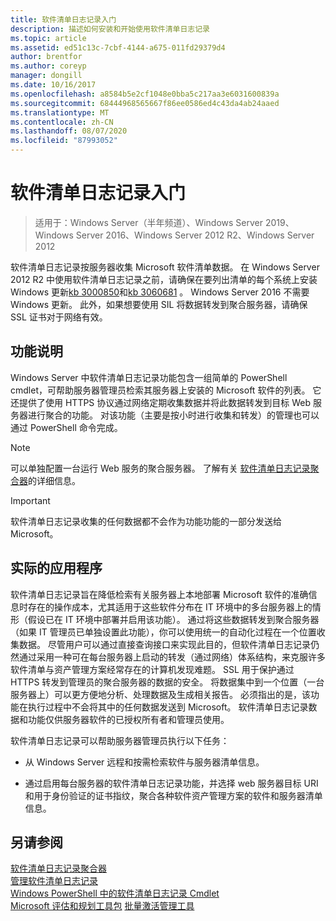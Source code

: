 ```yaml
---
title: 软件清单日志记录入门
description: 描述如何安装和开始使用软件清单日志记录
ms.topic: article
ms.assetid: ed51c13c-7cbf-4144-a675-011fd29379d4
author: brentfor
ms.author: coreyp
manager: dongill
ms.date: 10/16/2017
ms.openlocfilehash: a8584b5e2cf1048e0bba5c217aa3e6031600839a
ms.sourcegitcommit: 68444968565667f86ee0586ed4c43da4ab24aaed
ms.translationtype: MT
ms.contentlocale: zh-CN
ms.lasthandoff: 08/07/2020
ms.locfileid: "87993052"
---
```

# <a name="get-started-with-software-inventory-logging"></a>软件清单日志记录入门

>适用于：Windows Server（半年频道）、Windows Server 2019、Windows Server 2016、Windows Server 2012 R2、Windows Server 2012

 软件清单日志记录按服务器收集 Microsoft 软件清单数据。 在 Windows Server 2012 R2 中使用软件清单日志记录之前，请确保在要列出清单的每个系统上安装 Windows 更新[kb 3000850](https://support.microsoft.com/kb/3000850)和[kb 3060681](https://support.microsoft.com/kb/3060681) 。 Windows Server 2016 不需要 Windows 更新。 此外，如果想要使用 SIL 将数据转发到聚合服务器，请确保 SSL 证书对于网络有效。

## <a name="feature-description"></a><a name="BKMK_OVER"></a>功能说明
Windows Server 中软件清单日志记录功能包含一组简单的 PowerShell cmdlet，可帮助服务器管理员检索其服务器上安装的 Microsoft 软件的列表。 它还提供了使用 HTTPS 协议通过网络定期收集数据并将此数据转发到目标 Web 服务器进行聚合的功能。 对该功能（主要是按小时进行收集和转发）的管理也可以通过 PowerShell 命令完成。

> [!NOTE]
> 可以单独配置一台运行 Web 服务的聚合服务器。 了解有关 [软件清单日志记录聚合器](software-inventory-logging-aggregator.md)的详细信息。

> [!IMPORTANT]
> 软件清单日志记录收集的任何数据都不会作为功能功能的一部分发送给 Microsoft。

## <a name="practical-applications"></a><a name="BKMK_APP"></a>实际的应用程序
软件清单日志记录旨在降低检索有关服务器上本地部署 Microsoft 软件的准确信息时存在的操作成本，尤其适用于这些软件分布在 IT 环境中的多台服务器上的情形（假设已在 IT 环境中部署并启用该功能）。 通过将这些数据转发到聚合服务器（如果 IT 管理员已单独设置此功能），你可以使用统一的自动化过程在一个位置收集数据。 尽管用户可以通过直接查询接口来实现此目的，但软件清单日志记录仍然通过采用一种可在每台服务器上启动的转发（通过网络）体系结构，来克服许多软件清单与资产管理方案经常存在的计算机发现难题。 SSL 用于保护通过 HTTPS 转发到管理员的聚合服务器的数据的安全。 将数据集中到一个位置（一台服务器上）可以更方便地分析、处理数据及生成相关报告。 必须指出的是，该功能在执行过程中不会将其中的任何数据发送到 Microsoft。 软件清单日志记录数据和功能仅供服务器软件的已授权所有者和管理员使用。

软件清单日志记录可以帮助服务器管理员执行以下任务：

-   从 Windows Server 远程和按需检索软件与服务器清单信息。

-   通过启用每台服务器的软件清单日志记录功能，并选择 web 服务器目标 URI 和用于身份验证的证书指纹，聚合各种软件资产管理方案的软件和服务器清单信息。

## <a name="see-also"></a>另请参阅
[软件清单日志记录聚合器](/previous-versions/windows/it-pro/windows-server-2012-R2-and-2012/mt572043(v=ws.11))<br>
[管理软件清单日志记录](manage-software-inventory-logging.md)<br>
[Windows PowerShell 中的软件清单日志记录 Cmdlet](/powershell/module/softwareinventorylogging/?view=winserver2012R2-ps)<br>
[Microsoft 评估和规划工具包](https://www.microsoft.com/download/en/details.aspx?id=7826) 
[批量激活管理工具](https://blogs.technet.com/b/volume-licensing/)